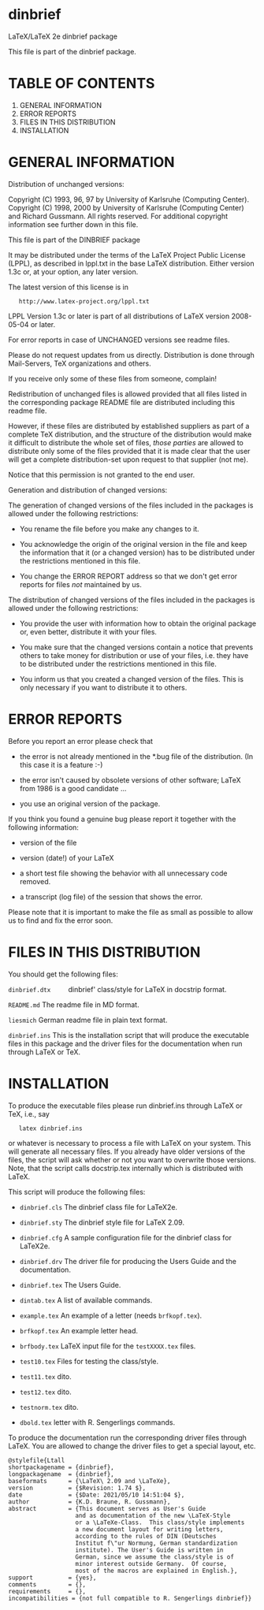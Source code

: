 # dinbrief
LaTeX/LaTeX 2e dinbrief package

This file is part of the dinbrief package.


# TABLE OF CONTENTS

1. GENERAL INFORMATION
2. ERROR REPORTS
3. FILES IN THIS DISTRIBUTION
4. INSTALLATION

# GENERAL INFORMATION

Distribution of unchanged versions:

 Copyright (C) 1993, 96, 97 by University of Karlsruhe (Computing Center).
 Copyright (C) 1998, 2000   by University of Karlsruhe (Computing Center)
                            and Richard Gussmann.
 All rights reserved.
 For additional copyright information see further down in this file.

 This file is part of the DINBRIEF package

 It may be distributed under the terms of the LaTeX Project Public
 License (LPPL), as described in lppl.txt in the base LaTeX distribution.
 Either version 1.3c or, at your option, any later version.

 The latest version of this license is in

       http://www.latex-project.org/lppl.txt

 LPPL Version 1.3c or later is part of all distributions of LaTeX
 version 2008-05-04 or later.

 For error reports in case of UNCHANGED versions see readme files.

 Please do not request updates from us directly.  Distribution is
 done through Mail-Servers, TeX organizations and others.

 If you receive only some of these files from someone, complain!

  Redistribution of unchanged files is allowed provided that all files
  listed in the corresponding package README file are distributed
  including this readme file.

  However, if these files are distributed by established suppliers as
  part of a complete TeX distribution, and the structure of the
  distribution would make it difficult to distribute the whole set of
  files, *those parties* are allowed to distribute only some of the
  files provided that it is made clear that the user will get a
  complete distribution-set upon request to that supplier (not me).

  Notice that this permission is not granted to the end user.

Generation and distribution of changed versions:

  The generation of changed versions of the files included in the
  packages is allowed under the following restrictions:

  * You rename the file before you make any changes to it.

  * You acknowledge the origin of the original version in the file and
    keep the information that it (or a changed version) has to be
    distributed under the restrictions mentioned in this file.

  * You change the ERROR REPORT address so that we don't get error
    reports for files *not* maintained by us.

  The distribution of changed versions of the files included in the
  packages is allowed under the following restrictions:

  * You provide the user with information how to obtain the original
    package or, even better, distribute it with your files.

  * You make sure that the changed versions contain a notice that
    prevents others to take money for distribution or use of your
    files, i.e. they have to be distributed under the restrictions
    mentioned in this file.

  * You inform us that you created a changed version of the files.
    This is only necessary if you want to distribute it to others.

# ERROR REPORTS

  Before you report an error please check that

  * the error is not already mentioned in the *.bug file of the
    distribution. (In this case it is a feature :-)

  * the error isn't caused by obsolete versions of other software;
    LaTeX from 1986 is a good candidate ...

  * you use an original version of the package.

  If you think you found a genuine bug please report it together
  with the following information:

  * version of the file

  * version (date!) of your LaTeX

  * a short test file showing the behavior with all unnecessary
    code removed.

  * a transcript (log file) of the session that shows the error.

Please note that it is important to make the file as small as possible
to allow us to find and fix the error soon.

# FILES IN THIS DISTRIBUTION

You should get the following files:

  `dinbrief.dtx     `dinbrief' class/style for LaTeX in docstrip format.

  `README.md`        The readme file in MD format.

  `liesmich`         German readme file in plain text format.

  `dinbrief.ins`     This is the installation script that will produce
                   the executable files in this package and the driver
                   files for the documentation when run through LaTeX
                   or TeX.

# INSTALLATION

To produce the executable files please run dinbrief.ins through LaTeX or
TeX, i.e., say

```
   latex dinbrief.ins
```

or whatever is necessary to process a file with LaTeX on your
system.  This will generate all necessary files. If you already have
older versions of the files, the script will ask whether or not you
want to overwrite those versions. Note, that the script calls
docstrip.tex internally which is distributed with LaTeX.

This script will produce the following files:

  * `dinbrief.cls`  The dinbrief class file for LaTeX2e.
  * `dinbrief.sty`  The dinbrief style file for LaTeX 2.09.
  * `dinbrief.cfg`  A sample configuration file for the dinbrief class
                for LaTeX2e.
  * `dinbrief.drv`  The driver file for producing the Users Guide
                and the documentation.
  * `dinbrief.tex`  The Users Guide.
  * `dintab.tex`    A list of available commands.

  * `example.tex`   An example of a letter (needs `brfkopf.tex`).
  * `brfkopf.tex`   An example letter head.
  * `brfbody.tex`   LaTeX input file for the `testXXXX.tex` files.
  * `test10.tex`    Files for testing the class/style.
  * `test11.tex`    dito.
  * `test12.tex`    dito.
  * `testnorm.tex`  dito.
  * `dbold.tex`     letter with R. Sengerlings commands.

To produce the documentation run the corresponding driver files
through LaTeX.  You are allowed to change the driver files to get a
special layout, etc.

```
@stylefile{Ltall
shortpackagename = {dinbrief},
longpackagename  = {dinbrief},
baseformats      = {\LaTeX\ 2.09 and \LaTeXe},
version          = {$Revision: 1.74 $},
date             = {$Date: 2021/05/10 14:51:04 $},
author           = {K.D. Braune, R. Gussmann},
abstract         = {This document serves as User's Guide
                   and as documentation of the new \LaTeX-Style
                   or a \LaTeXe-Class.  This class/style implements
                   a new document layout for writing letters,
                   according to the rules of DIN (Deutsches
                   Institut f\"ur Normung, German standardization
                   institute). The User's Guide is written in
                   German, since we assume the class/style is of
                   minor interest outside Germany.  Of course,
                   most of the macros are explained in English.},
support          = {yes},
comments         = {},
requirements     = {},
incompatibilities = {not full compatible to R. Sengerlings dinbrief}}
```


